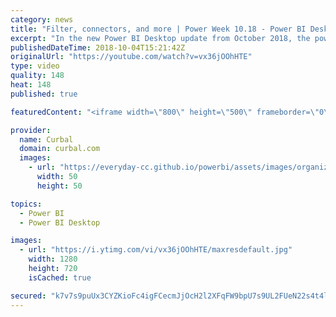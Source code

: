 ```yaml
---
category: news
title: "Filter, connectors, and more | Power Week 10.18 - Power BI Desktop Update October."
excerpt: "In the new Power BI Desktop update from October 2018, the power bi team introduced new features for reporting and made other improvements. We cover them here!  Here’s the complete list of October updates covered in this video: Reporting • Search in filter cards • Improved accessible authoring experiences"
publishedDateTime: 2018-10-04T15:21:42Z
originalUrl: "https://youtube.com/watch?v=vx36jOOhHTE"
type: video
quality: 148
heat: 148
published: true

featuredContent: "<iframe width=\"800\" height=\"500\" frameborder=\"0\" src=\"https://www.youtube.com/embed/vx36jOOhHTE\" allow=\"accelerometer; autoplay; encrypted-media; gyroscope; picture-in-picture\" allowfullscreen></iframe>"

provider:
  name: Curbal
  domain: curbal.com
  images:
    - url: "https://everyday-cc.github.io/powerbi/assets/images/organizations/curbal.com-50x50.jpg"
      width: 50
      height: 50

topics:
  - Power BI
  - Power BI Desktop

images:
  - url: "https://i.ytimg.com/vi/vx36jOOhHTE/maxresdefault.jpg"
    width: 1280
    height: 720
    isCached: true

secured: "k7v7s9puUx3CYZKioFc4igFCecmJjOcH2l2XFqFW9bpU7s9UL2FUeN22s4t4lnQQ36tV7G6+oygifCtUjUKcQzIT/vOJJy2k9K2j/r2S68Pwfh/JGQe//M02bqrrOesOmcpKwdCQmoA6CyqVvAUld4id/WzeaphdgTdhe9K2IpqLJboApO4+i6nBv+zPmOzNkgZD0xaU43LSpMWVXY4TxeHLDUw34Cbo9b2WYG5V2wF+7Xe7X++SXNqMHu8CEamj9EmpwSWx8qYRTW0inSmpfiDDFg0gHmHiHBfL2Ls632PtQSO8FvckaCS6Ch0a8kbUgMeekgWlz0zfM36fxiEBYNzcR4H1vcvMqroYYrn6Zrc78122OwmHdhtOhFtfg+Hrc9lYyc/RKH6izjNwXXOlqNzZ4nsYyDv7uasunxpdF+Q=;OBCS8KIgYjHFnr3cvrVofw=="
---
```


